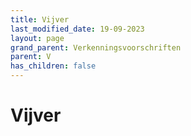 ```yaml
---
title: Vijver
last_modified_date: 19-09-2023
layout: page
grand_parent: Verkenningsvoorschriften
parent: V
has_children: false
---
```


Vijver
======

